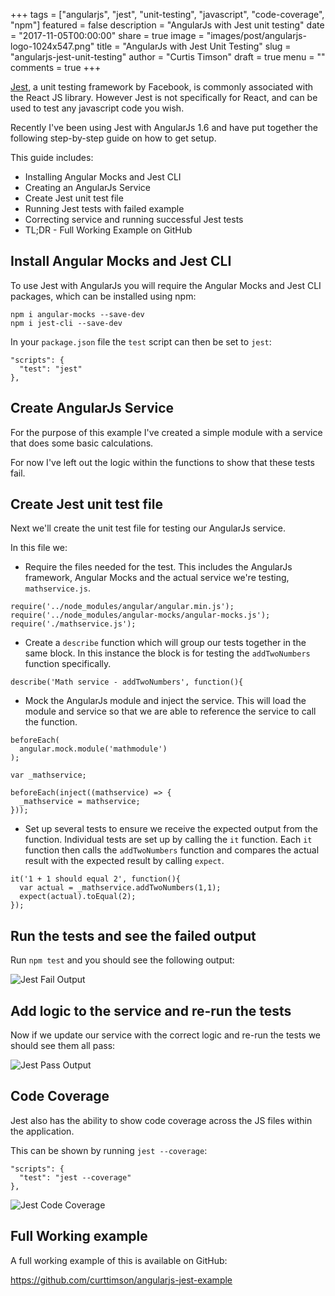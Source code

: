 +++
tags = ["angularjs", "jest", "unit-testing", "javascript", "code-coverage", "npm"]
featured = false
description = "AngularJs with Jest unit testing"
date = "2017-11-05T00:00:00"
share = true
image = "images/post/angularjs-logo-1024x547.png"
title = "AngularJs with Jest Unit Testing"
slug = "angularjs-jest-unit-testing"
author = "Curtis Timson"
draft = true
menu = ""
comments = true
+++

[Jest](https://facebook.github.io/jest/), a unit testing framework by Facebook, is commonly associated with the React JS library. However Jest is not specifically for React, and can be used to test any javascript code you wish.

Recently I've been using Jest with AngularJs 1.6 and have put together the following step-by-step guide on how to get setup.

This guide includes:

 - Installing Angular Mocks and Jest CLI
 - Creating an AngularJs Service
 - Create Jest unit test file
 - Running Jest tests with failed example
 - Correcting service and running successful Jest tests
 - TL;DR - Full Working Example on GitHub

## Install Angular Mocks and Jest CLI

To use Jest with AngularJs you will require the Angular Mocks and Jest CLI packages, which can be installed using npm:

```
npm i angular-mocks --save-dev
npm i jest-cli --save-dev
```

In your `package.json` file the `test` script can then be set to `jest`:

```
"scripts": {
  "test": "jest"
},
```

## Create AngularJs Service

For the purpose of this example I've created a simple module with a service that does some basic calculations.

For now I've left out the logic within the functions to show that these tests fail.

<script src="https://gist.github.com/curttimson/570f07e81d8e87e191315418f4aaab27.js"></script>

## Create Jest unit test file

Next we'll create the unit test file for testing our AngularJs service.

In this file we:

 - Require the files needed for the test. This includes the AngularJs framework, Angular Mocks and the actual service we're testing, `mathservice.js`.

```
require('../node_modules/angular/angular.min.js');
require('../node_modules/angular-mocks/angular-mocks.js');
require('./mathservice.js');
```

 - Create a `describe` function which will group our tests together in the same block. In this instance the block is for testing the `addTwoNumbers` function specifically.

```
describe('Math service - addTwoNumbers', function(){
```

 - Mock the AngularJs module and inject the service. This will load the module and service so that we are able to reference the service to call the function.

```
beforeEach(
  angular.mock.module('mathmodule')
);

var _mathservice;

beforeEach(inject((mathservice) => {
  _mathservice = mathservice;
}));
```

 - Set up several tests to ensure we receive the expected output from the function. Individual tests are set up by calling the `it` function. Each `it` function then calls the `addTwoNumbers` function and compares the actual result with the expected result by calling `expect`.

```
it('1 + 1 should equal 2', function(){
  var actual = _mathservice.addTwoNumbers(1,1);
  expect(actual).toEqual(2);
});
```

<script src="https://gist.github.com/curttimson/924072c168afe2754738ef3f86b39a3e.js"></script>

## Run the tests and see the failed output

Run `npm test` and you should see the following output:

![Jest Fail Output](/images/post/jest/jest-example-fail.png)

## Add logic to the service and re-run the tests

Now if we update our service with the correct logic and re-run the tests we should see them all pass:

<script src="https://gist.github.com/curttimson/2ed147ad4d98c9bcb9e694d8861f65bd.js"></script>

![Jest Pass Output](/images/post/jest/jest-example-pass.png)

## Code Coverage

Jest also has the ability to show code coverage across the JS files within the application.

This can be shown by running `jest --coverage`:

```
"scripts": {
  "test": "jest --coverage"
},
```

![Jest Code Coverage](/images/post/jest/jest-codecoverage.png)

## Full Working example

A full working example of this is available on GitHub:

https://github.com/curttimson/angularjs-jest-example
